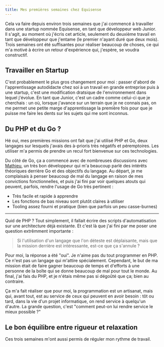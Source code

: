 ```yaml
---
title: Mes premières semaines chez Equisense
---
```


Cela va faire depuis environ trois semaines que j'ai commencé à travailler dans une startup nommée Equisense, en tant que développeur web Junior. Il s'agit, au moment où j'écris cet article, seulement du deuxième travail en tant que développeur que j'entame (le premier n'ayant duré que deux mois). Trois semaines ont été suffisantes pour réaliser beaucoup de choses, ce qui m'a motivé à écrire un retour d'expérience qui, j'espère, se voudra constructif.

## Travailler en Startup

C'est probablement le plus gros changement pour moi : passer d'abord de l'apprentissage autodidacte chez soi à un travail en grande entreprise puis à une startup, c'est une modification dratsique de l'environnement dans lequel j'évolue. En tant que Junior, c'est un cadre comme celui-ci que je cherchais : un où, lorsque j'avance sur un terrain que je ne connais pas, on me permet une petite marge d'apprentissage la première fois pour que je puisse me faire les dents sur les sujets qui me sont inconnus.

## Du PHP et du Go ?

Hé oui, mes premières missions ont fait que j'ai utilisé PHP et Go, deux langages sur lesquels j'avais des à-prioris très négatifs et péremptoires. Les utiliser m'a permis de prendre un recul fort bienvenue sur ces technologies.

Du côté de Go, ça a commencé avec de nombreuses discussions avec [Mathieu](https://github.com/mbesancon), un très bon développeur qui m'a beaucoup parlé des intérêts théoriques derrière Go et des objectifs du langage. Au départ, je me complaisais à penser beaucoup de mal du langage en raison de mes convictions fonctionnelles, et puis j'ai fini par voir quelques atouts qui peuvent, parfois, rendre l'usage de Go très pertinent :

- Très facile et rapide à apprendre
- Les fonctions de bas niveau sont plutôt claires à utiliser
- Tooling assez fourni et pratique (bien que parfois un peu casse-burnes)

---

Quid de PHP ? Tout simplement, il fallait écrire des scripts d'automatisation sur une architecture déjà existante. Et c'est là que j'ai fini par me poser une question extrêmment importante :

>  Si l'utilisation d'un langage que l'on déteste est déplaisante, mais que la mission derrière est intéressante, est-ce que ça s'annule ?

Pour moi, la réponse a été "oui". Je n'aime pas du tout programmer en PHP. Ce n'est pas un langage qui m'attire spécialement. Cependant, le but de ma mission était de faire gagner beaucoup de temps et d'efforts à une personne de la boîte qui se donne beaucoup de mal pour tout le monde. Au final, j'ai fais du PHP, et je n'étais même pas si dégoûté que ça; bien au contraire.

Ça m'a fait réaliser que pour moi, la programmation est un artisanat, mais qui, avant tout, est au service de ceux qui peuvent en avoir besoin : tôt ou tard, dans la vie d'un projet informatique, on rend service à quelqu'un d'autre. La grande question, c'est "comment peut-on lui rendre service le mieux possible ?"

## Le bon équilibre entre rigueur et relaxation

Ces trois semaines m'ont aussi permis de réguler mon rythme de travail.